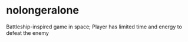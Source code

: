 # nolongeralone
Battleship-inspired game in space; Player has limited time and energy to defeat the enemy
